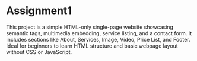 # Assignment1
This project is a simple HTML-only single-page website showcasing semantic tags, multimedia embedding, service listing, and a contact form. It includes sections like About, Services, Image, Video, Price List, and Footer. Ideal for beginners to learn HTML structure and basic webpage layout without CSS or JavaScript.
